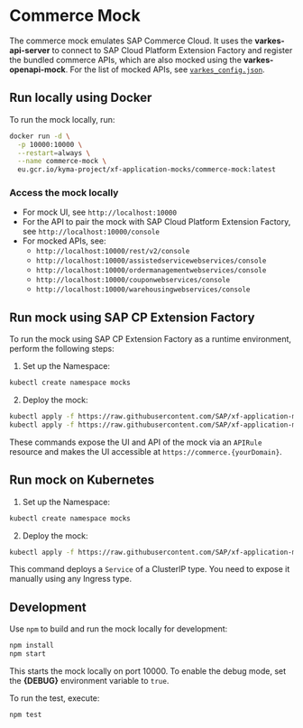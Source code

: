 # Commerce Mock

The commerce mock emulates SAP Commerce Cloud. It uses the **varkes-api-server** to connect to SAP Cloud Platform Extension Factory and register the bundled commerce APIs, which are also mocked using the **varkes-openapi-mock**. For the list of mocked APIs, see [`varkes_config.json`](varkes_config.json).

## Run locally using Docker

To run the mock locally, run:

```bash
docker run -d \
  -p 10000:10000 \
  --restart=always \
  --name commerce-mock \
  eu.gcr.io/kyma-project/xf-application-mocks/commerce-mock:latest
```

### Access the mock locally

* For mock UI, see `http://localhost:10000`
* For the API to pair the mock with SAP Cloud Platform Extension Factory, see `http://localhost:10000/console`
* For mocked APIs, see:
  * `http://localhost:10000/rest/v2/console`
  * `http://localhost:10000/assistedservicewebservices/console`
  * `http://localhost:10000/ordermanagementwebservices/console`
  * `http://localhost:10000/couponwebservices/console`
  * `http://localhost:10000/warehousingwebservices/console`

## Run mock using SAP CP Extension Factory

To run the mock using SAP CP Extension Factory as a runtime environment, perform the following steps:

1. Set up the Namespace:

```bash
kubectl create namespace mocks
```

2. Deploy the mock:

```bash
kubectl apply -f https://raw.githubusercontent.com/SAP/xf-application-mocks/master/commerce-mock/deployment/k8s.yaml -n mocks
kubectl apply -f https://raw.githubusercontent.com/SAP/xf-application-mocks/master/commerce-mock/deployment/xf.yaml -n mocks
```

These commands expose the UI and API of the mock via an `APIRule` resource and makes the UI accessible at `https://commerce.{yourDomain}`.

## Run mock on Kubernetes

1. Set up the Namespace:

```bash
kubectl create namespace mocks
```

2. Deploy the mock:

```bash
kubectl apply -f https://raw.githubusercontent.com/SAP/xf-application-mocks/master/commerce-mock/deployment/k8s.yaml -n mocks
```

This command deploys a `Service` of a ClusterIP type. You need to expose it manually using any Ingress type.

## Development

Use `npm` to build and run the mock locally for development:

```bash
npm install
npm start
```

This starts the mock locally on port 10000.
To enable the debug mode, set the **{DEBUG}** environment variable to `true`.

To run the test, execute:

```bash
npm test
```
